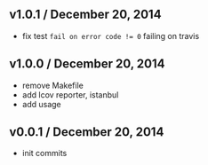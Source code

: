 ## v1.0.1 / December 20, 2014
- fix test `fail on error code != 0` failing on travis

## v1.0.0 / December 20, 2014
- remove Makefile
- add lcov reporter, istanbul
- add usage

## v0.0.1 / December 20, 2014
- init commits